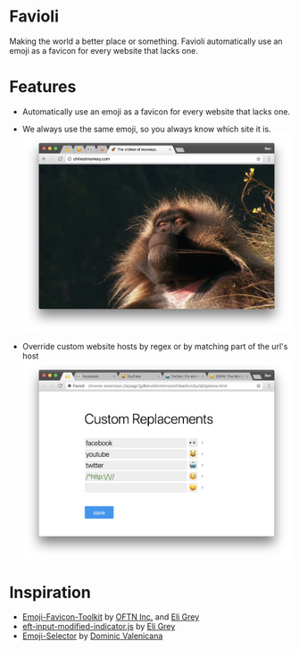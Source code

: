 Favioli
=======
Making the world a better place or something. Favioli automatically use an emoji as a favicon for every website that lacks one.

Features
========
- Automatically use an emoji as a favicon for every website that lacks one.
- We always use the same emoji, so you always know which site it is.
![Using Favioli](./screenshots/default.png)

- Override custom website hosts by regex or by matching part of the url's host
![Using Overrides](./screenshots/overrides.png)

Inspiration
==========
- [Emoji-Favicon-Toolkit](1) by [OFTN Inc.](2) and [Eli Grey](4)
- [eft-input-modified-indicator.js](3) by [Eli Grey](4)
- [Emoji-Selector](5) by [Dominic Valenicana](6)


[1]: https://github.com/eligrey/emoji-favicon-toolkit
[2]: https://oftn.org
[3]: https://gist.github.com/eligrey/4df9453c3bc20acd38728ccba7bb7160
[4]: https://eligrey.com
[5]: https://github.com/Kiricon/emoji-selector
[6]: https://dominic.codes/
